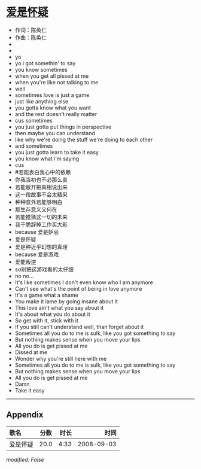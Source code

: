 # [爱是怀疑](https://music.163.com/song?id=409931797)

* 作词：陈奂仁
* 作曲：陈奂仁
*
*
* yo
* yo i got somethin' to say
* you know sometimes
* when you get all pissed at me
* when you're like not talking to me
* well
* sometimes love is just a game
* just like anything else
* you gotta know what you want
* and the rest doesn't really matter
* cus sometimes
* you just gotta put things in perspective
* then maybe you can understand
* like why we're doing the stuff we're doing to each other
* and sometimes
* you just gotta learn to take it easy
* you know what i'm saying
* cus
* #若能表白我心中的依赖
* 你我当初也不必那么哀
* 若能敝开把真相说出来
* 这一段故事不会太精采
* 种种意外若能够明白
* 那生存意义又何在
* 若能推猜这一切的未来
* 我干脆辞掉工作买大彩
* because 爱是妒忌
* 爱是怀疑
* 爱是种近乎幻想的真理
* because 爱是游戏
* 爱能叛逆
* so别把这游戏看的太仔细
* no no...
* It's like sometimes I don't even know who I am anymore
* Can't see what's the point of being in love anymore
* It's a game what a shame
* You make it lame by going insane about it
* This love ain't what you say about it
* It's about what you do about it
* So get with it, stick with it
* If you still can't understand well, than forget about it
* Sometimes all you do to me is sulk, like you got something to say
* But nothing makes sense when you move your lips
* All you do is get pissed at me
* Dissed at me
* Wonder why you're still here with me
* Sometimes all you do to me is sulk, like you got something to say
* But nothing makes sense when you move your lips
* All you do is get pissed at me
* Damn
* Take it easy


---

## Appendix

|歌名|分数|时长|时间|
|:---|:---:|---:|---:|
|爱是怀疑|20.0|4:33|2008-09-03

*modified: False*